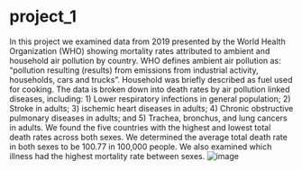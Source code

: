 # project_1

In this project we examined data from 2019 presented by the World Health Organization (WHO) showing mortality rates attributed to ambient and household air pollution by country. WHO defines ambient air pollution as: “pollution resulting (results) from emissions from industrial activity, households, cars and trucks”.  Household was briefly described as fuel used for cooking. The data is broken down into death rates by air pollution linked diseases, including: 1) Lower respiratory infections in general population; 2) Stroke in adults; 3) ischemic heart diseases in adults; 4) Chronic obstructive pulmonary diseases in adults; and 5) Trachea, bronchus, and lung cancers in adults. We found the five countries with the highest and lowest total death rates across both sexes. We determined the average total death rate in both sexes to be 100.77 in 100,000 people. We also examined which illness had the highest mortality rate between sexes. ![image](https://user-images.githubusercontent.com/114604704/207217197-fc51b51f-4c5d-475d-8c2a-cf4be8d1b091.png)

